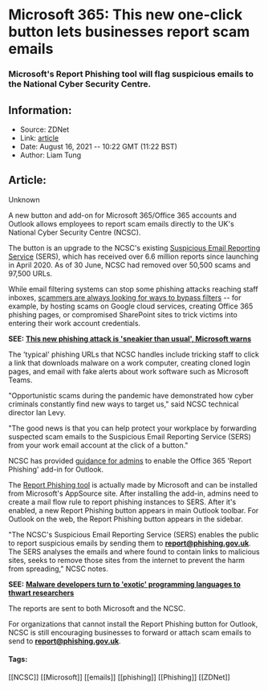 # Microsoft 365: This new one-click button lets businesses report scam emails
### Microsoft's Report Phishing tool will flag suspicious emails to the National Cyber Security Centre.

## Information:
+ Source: ZDNet
+ Link: [article](https://www.zdnet.com/article/microsoft-365-this-new-one-click-button-lets-businesses-report-scam-emails/)
+ Date: August 16, 2021 -- 10:22 GMT (11:22 BST)
+ Author: Liam Tung


## Article:
Unknown

A new button and add-on for Microsoft 365/Office 365 accounts and Outlook allows employees to report scam emails directly to the UK's National Cyber Security Centre (NCSC). 

The button is an upgrade to the NCSC's existing [Suspicious Email Reporting Service](https://www.ncsc.gov.uk/information/report-suspicious-emails) (SERS), which has received over 6.6 million reports since launching in April 2020. As of 30 June, NCSC had removed over 50,500 scams and 97,500 URLs.


While email filtering systems can stop some phishing attacks reaching staff inboxes, [scammers are always looking for ways to bypass filters](https://www.zdnet.com/article/microsoft-watch-out-for-this-sneakier-than-usual-phishing-attack/) -- for example, by hosting scams on Google cloud services, creating Office 365 phishing pages, or compromised SharePoint sites to trick victims into entering their work account credentials. 

**SEE:** [**This new phishing attack is 'sneakier than usual', Microsoft warns**](https://www.zdnet.com/article/microsoft-watch-out-for-this-sneakier-than-usual-phishing-attack/)

The 'typical' phishing URLs that NCSC handles include tricking staff to click a link that downloads malware on a work computer, creating cloned login pages, and email with fake alerts about work software such as Microsoft Teams.

"Opportunistic scams during the pandemic have demonstrated how cyber criminals constantly find new ways to target us," said NCSC technical director Ian Levy. 

"The good news is that you can help protect your workplace by forwarding suspected scam emails to the Suspicious Email Reporting Service (SERS) from your work email account at the click of a button."






NCSC has provided [guidance for admins](https://www.ncsc.gov.uk/guidance/configuring-o365-outlook-report-phishing-for-sers) to enable the Office 365 'Report Phishing' add-in for Outlook.

The [Report Phishing tool](https://appsource.microsoft.com/en-gb/product/office/WA200002469?tab=Overview) is actually made by Microsoft and can be installed from Microsoft's AppSource site. After installing the add-in, admins need to create a mail flow rule to report phishing instances to SERS. After it's enabled, a new Report Phishing button appears in main Outlook toolbar. For Outlook on the web, the Report Phishing button appears in the sidebar. 

"The NCSC's Suspicious Email Reporting Service (SERS) enables the public to report suspicious emails by sending them to **report@phishing.gov.uk**. The SERS analyses the emails and where found to contain links to malicious sites, seeks to remove those sites from the internet to prevent the harm from spreading," NCSC notes. 

**SEE:** [**Malware developers turn to 'exotic' programming languages to thwart researchers**](https://www.zdnet.com/article/malware-developers-turn-to-exotic-programming-languages-to-thwart-researchers/)

The reports are sent to both Microsoft and the NCSC. 

For organizations that cannot install the Report Phishing button for Outlook, NCSC is still encouraging businesses to forward or attach scam emails to send to **report@phishing.gov.uk**.





#### Tags:
[[NCSC]] [[Microsoft]] [[emails]] [[phishing]] [[Phishing]] [[ZDNet]]

